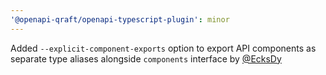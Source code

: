 ```yaml
---
'@openapi-qraft/openapi-typescript-plugin': minor
---
```


Added `--explicit-component-exports` option to export API components as separate type aliases alongside `components` interface by [@EcksDy](https://github.com/EcksDy)

